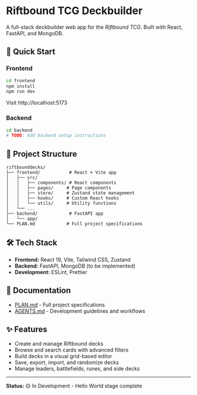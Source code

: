 # Riftbound TCG Deckbuilder

A full-stack deckbuilder web app for the *Riftbound TCG*. Built with React, FastAPI, and MongoDB.

## 🚀 Quick Start

### Frontend

```bash
cd frontend
npm install
npm run dev
```

Visit http://localhost:5173

### Backend

```bash
cd backend
# TODO: Add backend setup instructions
```

## 📁 Project Structure

```
riftbounddecks/
├── frontend/           # React + Vite app
│   ├── src/
│   │   ├── components/ # React components
│   │   ├── pages/     # Page components
│   │   ├── store/     # Zustand state management
│   │   ├── hooks/     # Custom React hooks
│   │   └── utils/     # Utility functions
│   └── ...
├── backend/            # FastAPI app
│   └── app/
└── PLAN.md            # Full project specifications
```

## 🛠️ Tech Stack

- **Frontend:** React 19, Vite, Tailwind CSS, Zustand
- **Backend:** FastAPI, MongoDB (to be implemented)
- **Development:** ESLint, Prettier

## 📖 Documentation

- [PLAN.md](./PLAN.md) - Full project specifications
- [AGENTS.md](./AGENTS.md) - Development guidelines and workflows

## ✨ Features

- Create and manage Riftbound decks
- Browse and search cards with advanced filters
- Build decks in a visual grid-based editor
- Save, export, import, and randomize decks
- Manage leaders, battlefields, runes, and side decks

---

**Status:** 🟡 In Development - Hello World stage complete

